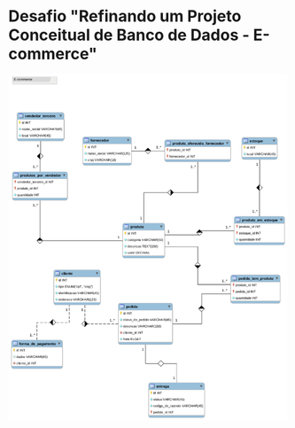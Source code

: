 # Desafio "Refinando um Projeto Conceitual de Banco de Dados - E-commerce"

![Modelagem](e-commerce.png?raw=true "Modelagem")
